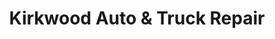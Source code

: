 ---
title: "Kirkwood Auto & Truck Repair"
url: /kirkwood/kirkwood-auto-und-truck-repair/
shop: Autowerkstatt
---